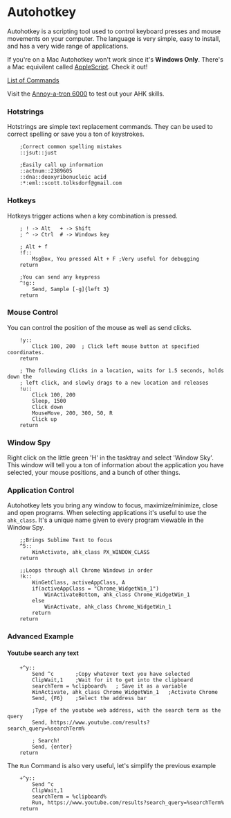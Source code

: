 # Autohotkey

Autohotkey is a scripting tool used to control keyboard presses and mouse movements on your computer. The language is very simple, easy to install, and has a very wide range of applications.

If you're on a Mac Autohotkey won't work since it's **Windows Only**. There's a Mac equivilent called [AppleScript](http://computers.tutsplus.com/tutorials/the-ultimate-beginners-guide-to-applescript--mac-3436). Check it out!

[List of Commands](https://www.autohotkey.com/docs/commands.htm)

Visit the [Annoy-a-tron 6000](http://stolksdorf.github.io/BGSAWorkshop/Autohotkey/Annoy-a-tron6000/) to test out your AHK skills.

### Hotstrings
Hotstrings are simple text replacement commands. They can be used to correct spelling or save you a ton of keystrokes.

```
	;Correct common spelling mistakes
	::jsut::just

	;Easily call up information
	::actnum::2389605
	::dna::deoxyribonucleic acid
	:*:eml::scott.tolksdorf@gmail.com
```

### Hotkeys
Hotkeys trigger actions when a key combination is pressed.

```
	; ! -> Alt   + -> Shift
	; ^ -> Ctrl  # -> Windows key

	; Alt + f
	!f::
		MsgBox, You pressed Alt + F ;Very useful for debugging
	return

	;You can send any keypress
	^!g::
		Send, Sample [-g]{left 3}
	return
```


### Mouse Control
You can control the position of the mouse as well as send clicks.

```
	!y::
		Click 100, 200  ; Click left mouse button at specified coordinates.
	return

	; The following Clicks in a location, waits for 1.5 seconds, holds down the
	; left click, and slowly drags to a new location and releases
	!u::
		Click 100, 200
		Sleep, 1500
		Click down
		MouseMove, 200, 300, 50, R
		Click up
	return
```


### Window Spy
Right click on the little green 'H' in the tasktray and select 'Window Sky'. This window will tell you a ton of information about the application you have selected, your mouse positions, and a bunch of other things.


### Application Control
Autohotkey lets you bring any window to focus, maximize/minimize, close and open programs. When selecting applications it's useful to use the `ahk_class`. It's a unique name given to every program viewable in the Window Spy.

```
	;;Brings Sublime Text to focus
	^5::
		WinActivate, ahk_class PX_WINDOW_CLASS
	return

	;;Loops through all Chrome Windows in order
	!k::
		WinGetClass, activeAppClass, A
		if(activeAppClass = "Chrome_WidgetWin_1")
			WinActivateBottom, ahk_class Chrome_WidgetWin_1
		else
			WinActivate, ahk_class Chrome_WidgetWin_1
		return
	return
```

### Advanced Example

#### Youtube search any text

```
	+^y::
		Send ^c       ;Copy whatever text you have selected
		ClipWait,1    ;Wait for it to get into the clipboard
		searchTerm = %clipboard%   ; Save it as a variable
		WinActivate, ahk_class Chrome_WidgetWin_1   ;Activate Chrome
		Send, {F6}    ;Select the address bar

		;Type of the youtube web address, with the search term as the query
		Send, https://www.youtube.com/results?search_query=%searchTerm%

		; Search!
		Send, {enter}
	return
```

The `Run` Command is also very useful, let's simplify the previous example

```
	+^y::
		Send ^c
		ClipWait,1
		searchTerm = %clipboard%
		Run, https://www.youtube.com/results?search_query=%searchTerm%
	return
```


